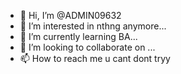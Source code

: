 - 👋 Hi, I’m @ADMIN09632
- 👀 I’m interested in nthng anymore...
- 🌱 I’m currently learning BA...
- 💞️ I’m looking to collaborate on ...
- 📫 How to reach me u cant dont tryy

<!---
ADMIN09632/ADMIN09632 is a ✨ special ✨ repository because its `README.md` (this file) appears on your GitHub profile.
You can click the Preview link to take a look at your changes.
--->
